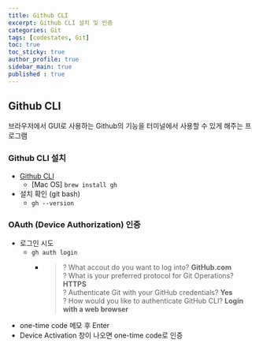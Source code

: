 ```yaml
---
title: Github CLI
excerpt: Github CLI 설치 및 인증
categories: Git
tags: [codestates, Git]
toc: true
toc_sticky: true
author_profile: true
sidebar_main: true
published : true
---
```

## Github CLI
브라우저에서 GUI로 사용하는 Github의 기능을 터미널에서 사용할 수 있게 해주는 프로그램

### Github CLI 설치
- [Github CLI](https://cli.github.com)
  - [Mac OS] ```brew install gh```
- 설치 확인 (git bash)
  - ```gh --version```

### OAuth (Device Authorization) 인증 
- 로그인 시도
  - ```gh auth login```
    -  > ? What accout do you want to log into? __GitHub.com__  
       > ? What is your preferred protocol for Git Operations? __HTTPS__   
       > ? Authenticate Git with your GitHub credentials? __Yes__   
       > ? How would you like to authenticate GitHub CLI? __Login with a web browser__   
- one-time code 메모 후 Enter
- Device Activation 창이 나오면 one-time code로 인증